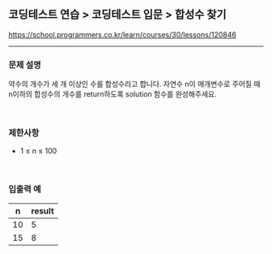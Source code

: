 ## 코딩테스트 연습 > 코딩테스트 입문 > 합성수 찾기

https://school.programmers.co.kr/learn/courses/30/lessons/120846

---

### 문제 설명

약수의 개수가 세 개 이상인 수를 합성수라고 합니다. 자연수 n이 매개변수로 주어질 때 n이하의 합성수의 개수를 return하도록 solution 함수를 완성해주세요.

</br>

### 제한사항

- 1 ≤ n ≤ 100

</br>

### 입출력 예

| n   | result |
| --- | ------ |
| 10  | 5      |
| 15  | 8      |
